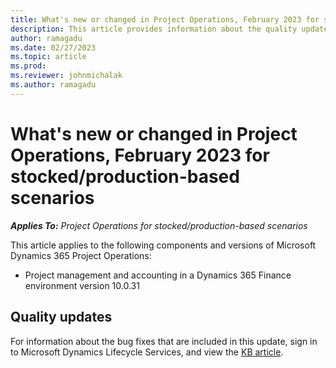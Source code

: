 ```yaml
---
title: What's new or changed in Project Operations, February 2023 for stocked/production-based scenarios
description: This article provides information about the quality updates that are available in the February 2023 release of Microsoft Dynamics 365 Project Operations for stocked/production-based scenarios.
author: ramagadu
ms.date: 02/27/2023
ms.topic: article
ms.prod:
ms.reviewer: johnmichalak
ms.author: ramagadu
---
```


# What's new or changed in Project Operations, February 2023 for stocked/production-based scenarios

_**Applies To:** Project Operations for stocked/production-based scenarios_

This article applies to the following components and versions of Microsoft Dynamics 365 Project Operations:

- Project management and accounting in a Dynamics 365 Finance environment version 10.0.31

## Quality updates

For information about the bug fixes that are included in this update, sign in to Microsoft Dynamics Lifecycle Services, and view the [KB article](https://fix.lcs.dynamics.com/Issue/Details?bugId=758525).
